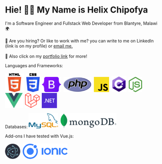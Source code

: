 # Hie! :wave::smiley: My Name is Helix Chipofya

I'm a Software Engineer and Fullstack Web Developer from Blantyre, Malawi :earth_africa: <br><br>
:mega: Are you hiring? Or like to work with me? you can write to me on LinkedIn (link is on my profile) or <a href="mailto:wonganichipofya98@gmail.com">email me.</a>
<br><br>
 :mega: Also click on my <a href="https://helixmw.github.io" target="blank">portfolio link</a> for more!


 Languages and Frameworks:<br><br>
  <img src="images/HTML.svg" height="62">&nbsp;
 <img src="images/CSS.svg" height="62">&nbsp;
 <img src="images/Bootstrap.svg" height="50">&nbsp;
  <img src="images/PHP-logo.svg" height="50">&nbsp;
 <img src="images/js.png"  height="50">&nbsp;
 <img src="images/C.png" height="53">&nbsp;
 <img src="images/nodejs.png" height="50">&nbsp;
 <img src="images/vue.png" height="50">&nbsp;
 <img src="images/Laravel.svg" height="50">&nbsp;
 <img src="images/NET.svg" height="50">&nbsp;

 Databases:
  <img src="images/MySQL.svg" height="50">&nbsp;
  <img src="images/MongoDB.svg" height="50">&nbsp;
 
 Add-ons I have tested with Vue.js:
 <br>
 <br>
   <img src="images/Electron.svg" height="50">&nbsp;
     <img src="images/Ionic.svg" height="50">&nbsp;

  




  
 
 
 

